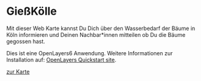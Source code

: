 # GießKölle
Mit dieser Web Karte kannst Du Dich über den Wasserbedarf der Bäume in Köln informieren und Deinen Nachbar*innen mitteilen ob Du die Bäume gegossen hast.

Dies ist eine OpenLayers6 Anwendung. Weitere Informationen zur Installation auf:  [OpenLayers Quickstart site](https://openlayers.org/en/latest/doc/quickstart.html).

[zur Karte](https://www.giesst.koeln/)
